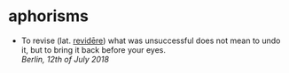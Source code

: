 # aphorisms

- To revise (lat. [revidēre](https://en.wiktionary.org/wiki/revidere)) what was unsuccessful does not mean to undo it, but to bring it back before your eyes.\
  *Berlin, 12th of July 2018*
